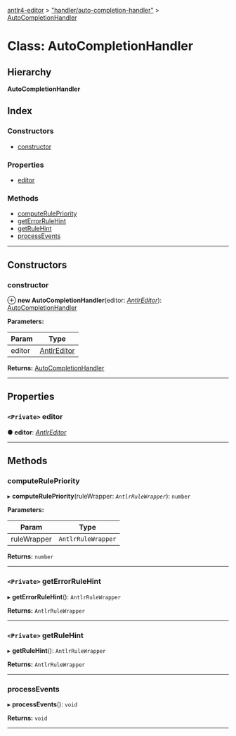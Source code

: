 [antlr4-editor](../README.md) > ["handler/auto-completion-handler"](../modules/_handler_auto_completion_handler_.md) > [AutoCompletionHandler](../classes/_handler_auto_completion_handler_.autocompletionhandler.md)

# Class: AutoCompletionHandler

## Hierarchy

**AutoCompletionHandler**

## Index

### Constructors

* [constructor](_handler_auto_completion_handler_.autocompletionhandler.md#constructor)

### Properties

* [editor](_handler_auto_completion_handler_.autocompletionhandler.md#editor)

### Methods

* [computeRulePriority](_handler_auto_completion_handler_.autocompletionhandler.md#computerulepriority)
* [getErrorRuleHint](_handler_auto_completion_handler_.autocompletionhandler.md#geterrorrulehint)
* [getRuleHint](_handler_auto_completion_handler_.autocompletionhandler.md#getrulehint)
* [processEvents](_handler_auto_completion_handler_.autocompletionhandler.md#processevents)

---

## Constructors

<a id="constructor"></a>

###  constructor

⊕ **new AutoCompletionHandler**(editor: *[AntlrEditor](../interfaces/_editor_antlr_editor_.antlreditor.md)*): [AutoCompletionHandler](_handler_auto_completion_handler_.autocompletionhandler.md)

**Parameters:**

| Param | Type |
| ------ | ------ |
| editor | [AntlrEditor](../interfaces/_editor_antlr_editor_.antlreditor.md) |

**Returns:** [AutoCompletionHandler](_handler_auto_completion_handler_.autocompletionhandler.md)

___

## Properties

<a id="editor"></a>

### `<Private>` editor

**● editor**: *[AntlrEditor](../interfaces/_editor_antlr_editor_.antlreditor.md)*

___

## Methods

<a id="computerulepriority"></a>

###  computeRulePriority

▸ **computeRulePriority**(ruleWrapper: *`AntlrRuleWrapper`*): `number`

**Parameters:**

| Param | Type |
| ------ | ------ |
| ruleWrapper | `AntlrRuleWrapper` |

**Returns:** `number`

___
<a id="geterrorrulehint"></a>

### `<Private>` getErrorRuleHint

▸ **getErrorRuleHint**(): `AntlrRuleWrapper`

**Returns:** `AntlrRuleWrapper`

___
<a id="getrulehint"></a>

### `<Private>` getRuleHint

▸ **getRuleHint**(): `AntlrRuleWrapper`

**Returns:** `AntlrRuleWrapper`

___
<a id="processevents"></a>

###  processEvents

▸ **processEvents**(): `void`

**Returns:** `void`

___

